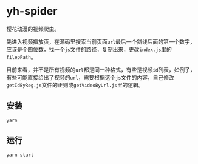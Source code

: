 # yh-spider

樱花动漫的视频爬虫。

先进入视频播放页，在源码里搜索当前页面`url`最后一个斜线后面的第一个数字，应该是个四位数，找一个`js`文件的路径，复制出来，更改`index.js`里的`filepPath`。

目前来看，并不是所有视频的`url`都是同一种格式，有些是视频`id`列表，如例子，有些可能直接给出了视频的`url`，需要根据这个`js`文件的内容，自己修改`getIdByReg.js`文件的正则或`getVideoByUrl.js`里的逻辑。

## 安装

```
yarn
```

## 运行

```
yarn start
```

